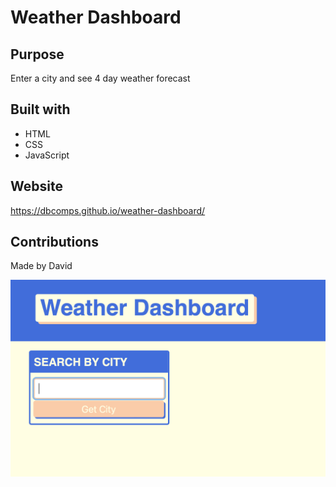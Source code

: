 # Weather Dashboard

## Purpose
Enter a city and see 4 day weather forecast

## Built with
* HTML
* CSS
* JavaScript

## Website
https://dbcomps.github.io/weather-dashboard/

## Contributions
Made by David

![<# alt text #>](assets/images/ScreenShot.png "Screenshot")
